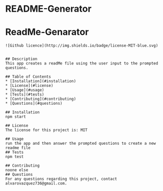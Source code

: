 # README-Generator
# ReadMe-Genarator
    ![Github licence](http://img.shields.io/badge/license-MIT-blue.svg)
  
    
    ## Description 
    This app creates a readMe file using the user input to the prompted questions.
  
    ## Table of Contents
    * [Installation](#installation)
    * [License](#license)
    * [Usage](#usage)
    * [Tests](#tests)
    * [Contributing](#contributing)
    * [Questions](#questions)
    
    ## Installation 
    npm start
  
    ## License 
    The license for this project is: MIT

    ## Usage 
    run the app and then answer the prompted questions to create a new readme file
    ## Tests
    npm test

    ## Contributing 
    noone else
    ## Questions
    For any questions regarding this project, contact alvarovazquez736@gmail.com.
  